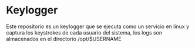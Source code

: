 # Keylogger

Este repositorio es un keylogger que se ejecuta como un servicio en linux y captura
los keystrokes de cada usuario del sistema, los logs son almacenados en el directorio 
/opt/$USERNAME
